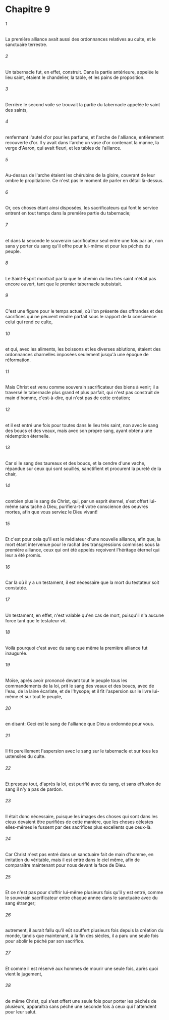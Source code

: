 # Chapitre 9

###### 1
La première alliance avait aussi des ordonnances relatives au culte, et le sanctuaire terrestre.
###### 2
Un tabernacle fut, en effet, construit. Dans la partie antérieure, appelée le lieu saint, étaient le chandelier, la table, et les pains de proposition.
###### 3
Derrière le second voile se trouvait la partie du tabernacle appelée le saint des saints,
###### 4
renfermant l'autel d'or pour les parfums, et l'arche de l'alliance, entièrement recouverte d'or. Il y avait dans l'arche un vase d'or contenant la manne, la verge d'Aaron, qui avait fleuri, et les tables de l'alliance.
###### 5
Au-dessus de l'arche étaient les chérubins de la gloire, couvrant de leur ombre le propitiatoire. Ce n'est pas le moment de parler en détail là-dessus.
###### 6
Or, ces choses étant ainsi disposées, les sacrificateurs qui font le service entrent en tout temps dans la première partie du tabernacle;
###### 7
et dans la seconde le souverain sacrificateur seul entre une fois par an, non sans y porter du sang qu'il offre pour lui-même et pour les péchés du peuple.
###### 8
Le Saint-Esprit montrait par là que le chemin du lieu très saint n'était pas encore ouvert, tant que le premier tabernacle subsistait.
###### 9
C'est une figure pour le temps actuel, où l'on présente des offrandes et des sacrifices qui ne peuvent rendre parfait sous le rapport de la conscience celui qui rend ce culte,
###### 10
et qui, avec les aliments, les boissons et les diverses ablutions, étaient des ordonnances charnelles imposées seulement jusqu'à une époque de réformation.
###### 11
Mais Christ est venu comme souverain sacrificateur des biens à venir; il a traversé le tabernacle plus grand et plus parfait, qui n'est pas construit de main d'homme, c'est-à-dire, qui n'est pas de cette création;
###### 12
et il est entré une fois pour toutes dans le lieu très saint, non avec le sang des boucs et des veaux, mais avec son propre sang, ayant obtenu une rédemption éternelle.
###### 13
Car si le sang des taureaux et des boucs, et la cendre d'une vache, répandue sur ceux qui sont souillés, sanctifient et procurent la pureté de la chair,
###### 14
combien plus le sang de Christ, qui, par un esprit éternel, s'est offert lui-même sans tache à Dieu, purifiera-t-il votre conscience des oeuvres mortes, afin que vous serviez le Dieu vivant!
###### 15
Et c'est pour cela qu'il est le médiateur d'une nouvelle alliance, afin que, la mort étant intervenue pour le rachat des transgressions commises sous la première alliance, ceux qui ont été appelés reçoivent l'héritage éternel qui leur a été promis.
###### 16
Car là où il y a un testament, il est nécessaire que la mort du testateur soit constatée.
###### 17
Un testament, en effet, n'est valable qu'en cas de mort, puisqu'il n'a aucune force tant que le testateur vit.
###### 18
Voilà pourquoi c'est avec du sang que même la première alliance fut inaugurée.
###### 19
Moïse, après avoir prononcé devant tout le peuple tous les commandements de la loi, prit le sang des veaux et des boucs, avec de l'eau, de la laine écarlate, et de l'hysope; et il fit l'aspersion sur le livre lui-même et sur tout le peuple,
###### 20
en disant: Ceci est le sang de l'alliance que Dieu a ordonnée pour vous.
###### 21
Il fit pareillement l'aspersion avec le sang sur le tabernacle et sur tous les ustensiles du culte.
###### 22
Et presque tout, d'après la loi, est purifié avec du sang, et sans effusion de sang il n'y a pas de pardon.
###### 23
Il était donc nécessaire, puisque les images des choses qui sont dans les cieux devaient être purifiées de cette manière, que les choses célestes elles-mêmes le fussent par des sacrifices plus excellents que ceux-là.
###### 24
Car Christ n'est pas entré dans un sanctuaire fait de main d'homme, en imitation du véritable, mais il est entré dans le ciel même, afin de comparaître maintenant pour nous devant la face de Dieu.
###### 25
Et ce n'est pas pour s'offrir lui-même plusieurs fois qu'il y est entré, comme le souverain sacrificateur entre chaque année dans le sanctuaire avec du sang étranger;
###### 26
autrement, il aurait fallu qu'il eût souffert plusieurs fois depuis la création du monde, tandis que maintenant, à la fin des siècles, il a paru une seule fois pour abolir le péché par son sacrifice.
###### 27
Et comme il est réservé aux hommes de mourir une seule fois, après quoi vient le jugement,
###### 28
de même Christ, qui s'est offert une seule fois pour porter les péchés de plusieurs, apparaîtra sans péché une seconde fois à ceux qui l'attendent pour leur salut.
